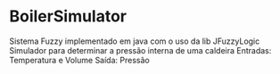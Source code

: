 # BoilerSimulator
Sistema Fuzzy implementado em java com o uso da lib JFuzzyLogic 
Simulador para determinar a pressão interna de uma caldeira
  Entradas: Temperatura e Volume
  Saída: Pressão 
